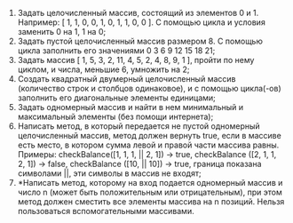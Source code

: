 1. Задать целочисленный массив, состоящий из элементов 0 и 1. Например: [ 1, 1, 0, 0, 1, 0, 1, 1, 0, 0 ]. С помощью цикла и условия заменить 0 на 1, 1 на 0;
2. Задать пустой целочисленный массив размером 8. С помощью цикла заполнить его значениями 0 3 6 9 12 15 18 21;
3. Задать массив [ 1, 5, 3, 2, 11, 4, 5, 2, 4, 8, 9, 1 ], пройти по нему циклом, и числа, меньшие 6, умножить на 2;
4. Создать квадратный двумерный целочисленный массив (количество строк и столбцов одинаковое), и с помощью цикла(-ов) заполнить его диагональные элементы единицами;
5. Задать одномерный массив и найти в нем минимальный и максимальный элементы (без помощи интернета);
6. Написать метод, в который передается не пустой одномерный целочисленный массив, метод должен вернуть true, если в массиве есть место, в котором сумма левой и правой части массива равны. Примеры: checkBalance([1, 1, 1, || 2, 1]) → true, checkBalance ([2, 1, 1, 2, 1]) → false, checkBalance ([10, || 10]) → true, граница показана символами ||, эти символы в массив не входят;
7. *Написать метод, которому на вход подается одномерный массив и число n (может быть положительным или отрицательным), при этом метод должен сместить все элементы массива на n позиций. Нельзя пользоваться вспомогательными массивами.
